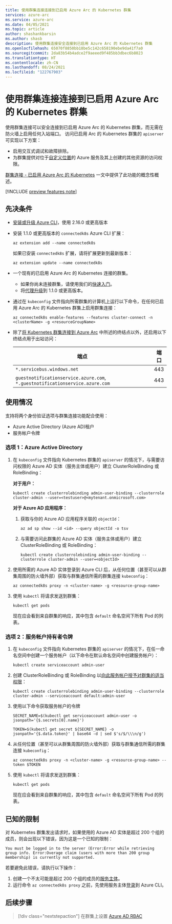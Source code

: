 ```yaml
---
title: 使用群集连接连接到已启用 Azure Arc 的 Kubernetes 群集
services: azure-arc
ms.service: azure-arc
ms.date: 04/05/2021
ms.topic: article
author: shashankbarsin
ms.author: shasb
description: 使用群集连接安全连接到已启用 Azure Arc 的 Kubernetes 群集
ms.openlocfilehash: 65070f8850bb18be5c142c658190ebe9da41f7a0
ms.sourcegitcommit: 2da83b54b4adce2f9aeeed9f485bb3dbec6b8023
ms.translationtype: HT
ms.contentlocale: zh-CN
ms.lasthandoff: 08/24/2021
ms.locfileid: "122767903"
---
```

# <a name="use-cluster-connect-to-connect-to-azure-arc-enabled-kubernetes-clusters"></a>使用群集连接连接到已启用 Azure Arc 的 Kubernetes 群集

使用群集连接可以安全连接到已启用 Azure Arc 的 Kubernetes 群集，而无需在防火墙上启用任何入站端口。 访问已启用 Arc 的 Kubernetes 群集的 `apiserver` 可实现以下方案：
* 启用交互式调试和故障排除。
* 为群集提供对位于[自定义位置](custom-locations.md)的 Azure 服务及其上创建的其他资源的访问权限。

[群集连接 - 已启用 Azure Arc 的 Kubernetes](conceptual-cluster-connect.md) 一文中提供了此功能的概念性概述。

[!INCLUDE [preview features note](./includes/preview/preview-callout.md)]

## <a name="prerequisites"></a>先决条件   

- [安装或升级 Azure CLI](/cli/azure/install-azure-cli)，使用 2.16.0 或更高版本

- 安装 1.1.0 或更高版本的 `connectedk8s` Azure CLI 扩展：

    ```azurecli
    az extension add --name connectedk8s
    ```
  
    如果已安装 `connectedk8s` 扩展，请将扩展更新到最新版本：
    
    ```azurecli
    az extension update --name connectedk8s
    ```

- 一个现有的已启用 Azure Arc 的 Kubernetes 连接的群集。
    - 如果你尚未连接群集，请使用我们的[快速入门](quickstart-connect-cluster.md)。
    - 将[代理升级](agent-upgrade.md#manually-upgrade-agents)到 1.1.0 或更高版本。

- 通过在 `kubeconfig` 文件指向所需群集的计算机上运行以下命令，在任何已启用 Azure Arc 的 Kubernetes 群集上启用群集连接：

    ```azurecli
    az connectedk8s enable-features --features cluster-connect -n <clusterName> -g <resourceGroupName>
    ```

- 除了[将 Kubernetes 群集连接到 Azure Arc](quickstart-connect-cluster.md#meet-network-requirements) 中所述的终结点以外，还启用以下终结点用于出站访问：

    | 端点 | 端口 |
    |----------------|-------|
    |`*.servicebus.windows.net` | 443 |
    |`guestnotificationservice.azure.com`, `*.guestnotificationservice.azure.com` | 443 |

## <a name="usage"></a>使用情况

支持将两个身份验证选项与群集连接功能配合使用： 
* Azure Active Directory (Azure AD)租户 
* 服务帐户令牌

### <a name="option-1-azure-active-directory"></a>选项 1：Azure Active Directory

1. 在 `kubeconfig` 文件指向 Kubernetes 群集的 `apiserver` 的情况下，与需要访问权限的 Azure AD 实体（服务主体或用户）建立 ClusterRoleBinding 或 RoleBinding：

    **对于用户：**
    
    ```console
    kubectl create clusterrolebinding admin-user-binding --clusterrole cluster-admin --user=<testuser>@<mytenant.onmicrosoft.com>
    ```

    **对于 Azure AD 应用程序：**

    1. 获取与你的 Azure AD 应用程序关联的 `objectId`：

        ```azurecli
        az ad sp show --id <id> --query objectId -o tsv
        ```

    1. 与需要访问此群集的 Azure AD 实体（服务主体或用户）建立 ClusterRoleBinding 或 RoleBinding：
       
        ```console
        kubectl create clusterrolebinding admin-user-binding --clusterrole cluster-admin --user=<objectId>
        ```

1. 使用所需的 Azure AD 实体登录到 Azure CLI 后，从任何位置（甚至可以从群集周围的防火墙外部）获取与群集通信所需的群集连接 `kubeconfig`：

    ```azurecli
    az connectedk8s proxy -n <cluster-name> -g <resource-group-name>
    ```

1. 使用 `kubectl` 将请求发送到群集：

    ```console
    kubectl get pods
    ```
    
    现在应会看到来自群集的响应，其中包含 `default` 命名空间下所有 Pod 的列表。

### <a name="option-2-service-account-bearer-token"></a>选项 2：服务帐户持有者令牌

1. 在 `kubeconfig` 文件指向 Kubernetes 群集的 `apiserver` 的情况下，在任一命名空间中创建一个服务帐户（以下命令在默认命名空间中创建服务帐户）：

    ```console
    kubectl create serviceaccount admin-user
    ```

1. 创建 ClusterRoleBinding 或 RoleBinding 以[向此服务帐户授予对群集的适当权限](https://kubernetes.io/docs/reference/access-authn-authz/rbac/#kubectl-create-rolebinding)：

    ```console
    kubectl create clusterrolebinding admin-user-binding --clusterrole cluster-admin --serviceaccount default:admin-user
    ```

1. 使用以下命令获取服务帐户的令牌

    ```console
    SECRET_NAME=$(kubectl get serviceaccount admin-user -o jsonpath='{$.secrets[0].name}')
    ```

    ```console
    TOKEN=$(kubectl get secret ${SECRET_NAME} -o jsonpath='{$.data.token}' | base64 -d | sed $'s/$/\\\n/g')
    ```

1. 从任何位置（甚至可以从群集周围的防火墙外部）获取与群集通信所需的群集连接 `kubeconfig`：

    ```azurecli
    az connectedk8s proxy -n <cluster-name> -g <resource-group-name> --token $TOKEN
    ```

1. 使用 `kubectl` 将请求发送到群集：

    ```console
    kubectl get pods
    ```

    现在应会看到来自群集的响应，其中包含 `default` 命名空间下所有 Pod 的列表。

## <a name="known-limitations"></a>已知的限制

对 Kubernetes 群集发出请求时，如果使用的 Azure AD 实体是超过 200 个组的成员，则会出现以下错误，因为这是一个已知的限制：

```console
You must be logged in to the server (Error:Error while retrieving group info. Error:Overage claim (users with more than 200 group membership) is currently not supported. 
```

若要避免此错误，请执行以下操作：
1. 创建一个不太可能是超过 200 个组的成员的[服务主体](/cli/azure/create-an-azure-service-principal-azure-cli)。
1. 运行命令 `az connectedk8s proxy` 之前，先使用服务主体[登录](/cli/azure/create-an-azure-service-principal-azure-cli#sign-in-using-a-service-principal)到 Azure CLI。

## <a name="next-steps"></a>后续步骤

> [!div class="nextstepaction"]
> 在群集上设置 [Azure AD RBAC](azure-rbac.md)